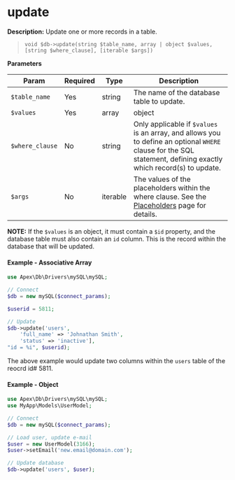 
# update

**Description:** Update one or more records in a table.

> `void $db->update(string $table_name, array | object $values, [string $where_clause], [iterable $args])`


**Parameters**

Param | Required | Type | Description
------------- |------------- |------------- |------------- 
`$table_name` | Yes | string | The name of the database table to update.
`$values` | Yes | array | object | Either an associative array of values to update, or an object with updated property values to use.
`$where_clause` | No | string | Only applicable if `$values` is an array, and allows you to define an optional `WHERE` clause for the SQL statement, defining exactly which record(s) to update.
`$args` | No | iterable | The values of the placeholders within the where clause.  See the [Placeholders](../placeholders.md) page for details.


**NOTE:** If the `$values` is an object, it must contain a `$id` property, and the database table must also contain an `id` column.  This is the record within the database that will be updated.


#### Example - Associative Array

~~~php
use Apex\Db\Drivers\mySQL\mySQL;

// Connect
$db = new mySQL($connect_params);

$userid = 5811;

// Update
$db->update('users', 
    'full_name' => 'Johnathan Smith', 
    'status' => 'inactive'], 
"id = %i", $userid);
~~~

The above example would update two columns within the `users` table of the reocrd id# 5811.


#### Example - Object

~~~php
use Apex\Db\Drivers\mySQL\mySQL;
use MyApp\Models\UserModel;

// Connect
$db = new mySQL($connect_params);

// Load user, update e-mail
$user = new UserModel(3166);
$user->setEmail('new.email@domain.com');

// Update database
$db->update('users', $user);
~~~




